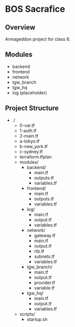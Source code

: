 # BOS Sacrafice

## Overview

Armageddon project for class 6. 

## Modules
- backend
- frontend
- network
- tgw_branch
- tgw_hq
- log (placeholder)


## Project Structure

- ./
    - 0-var.tf
    - 1-auth.tf
    - 2-main.tf
    - a-tokyo.tf
    - b-new_york.tf
    - c-sydney.tf
    - terraform.tfplan
    - modules/
        - backend/
            - main.tf
            - outputs.tf
            - variables.tf
        - frontend/
            - main.tf
            - outputs.tf
            - variables.tf
        - log/
            - main.tf
            - output.tf
            - variables.tf
        - network/
            - gateway.tf
            - main.tf
            - output.tf
            - rtb.tf
            - subnets.tf
            - variables.tf
        - tgw_branch/
            - main.tf
            - output.tf
            - provider.tf
            - variable.tf
        - tgw_hq/
            - main.tf
            - output.tf
            - variables.tf
    - scripts/
        - startup.sh
